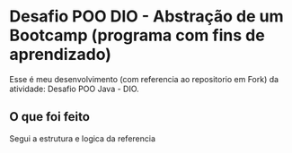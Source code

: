 <h1> Desafio POO DIO - Abstração de um Bootcamp (programa com fins de aprendizado)</h1>

<p> Esse é meu desenvolvimento (com referencia ao repositorio em Fork) da atividade: Desafio POO Java - DIO.</p>



<h2> O que foi feito</h2>

<p> Segui a estrutura e logica da referencia</p>

